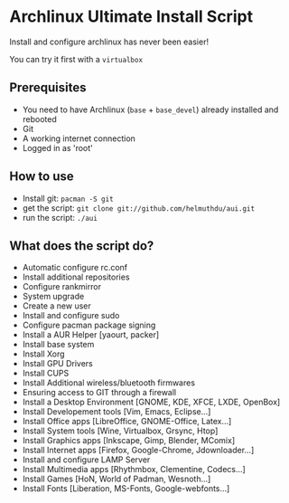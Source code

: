 # Archlinux Ultimate Install Script

Install and configure archlinux has never been easier!

You can try it first with a `virtualbox`

## Prerequisites

- You need to have Archlinux (`base` + `base_devel`) already installed and rebooted
- Git
- A working internet connection
- Logged in as 'root'

## How to use

- Install git: `pacman -S git`
- get the script: `git clone git://github.com/helmuthdu/aui.git`
- run the script: `./aui`

## What does the script do?

- Automatic configure rc.conf
- Install additional repositories
- Configure rankmirror
- System upgrade
- Create a new user
- Install and configure sudo
- Configure pacman package signing
- Install a AUR Helper [yaourt, packer]
- Install base system
- Install Xorg
- Install GPU Drivers
- Install CUPS
- Install Additional wireless/bluetooth firmwares
- Ensuring access to GIT through a firewall
- Install a Desktop Environment [GNOME, KDE, XFCE, LXDE, OpenBox]
- Install Developement tools [Vim, Emacs, Eclipse...]
- Install Office apps [LibreOffice, GNOME-Office, Latex...]
- Install System tools [Wine, Virtualbox, Grsync, Htop]
- Install Graphics apps [Inkscape, Gimp, Blender, MComix]
- Install Internet apps [Firefox, Google-Chrome, Jdownloader...]
- Install and configure LAMP Server
- Install Multimedia apps [Rhythmbox, Clementine, Codecs...]
- Install Games [HoN, World of Padman, Wesnoth...]
- Install Fonts [Liberation, MS-Fonts, Google-webfonts...]
